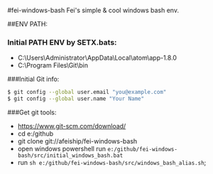 #fei-windows-bash
Fei's simple & cool windows bash env.

##ENV PATH:
### Initial PATH ENV by SETX.bats:
+ C:\Users\Administrator\AppData\Local\atom\app-1.8.0
+ C:\Program Files\Git\bin

###Initial Git info:
```sh
$ git config --global user.email "you@example.com"
$ git config --global user.name "Your Name"
```

###Get git tools:
+ https://www.git-scm.com/download/
+ cd e:/github
+ git clone git://afeiship/fei-windows-bash
+ open windows powershell run `e:/github/fei-windows-bash/src/initial_windows_bash.bat`
+ run `sh e:/github/fei-windows-bash/src/windows_bash_alias.sh`;
